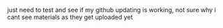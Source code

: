 just need to test and see if my github updating is working, not sure why i cant see materials as they get uploaded yet

